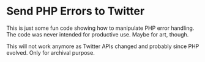 Send PHP Errors to Twitter
=========================

This is just some fun code showing how to manipulate PHP error handling. The
code was never intended for productive use. Maybe for art, though.

This will not work anymore as Twitter APIs changed and probably since PHP
evolved. Only for archival purpose.
